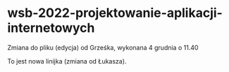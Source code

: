 # wsb-2022-projektowanie-aplikacji-internetowych

Zmiana do pliku (edycja) od Grześka, wykonana 4 grudnia o 11.40

To jest nowa linijka (zmiana od Łukasza). 